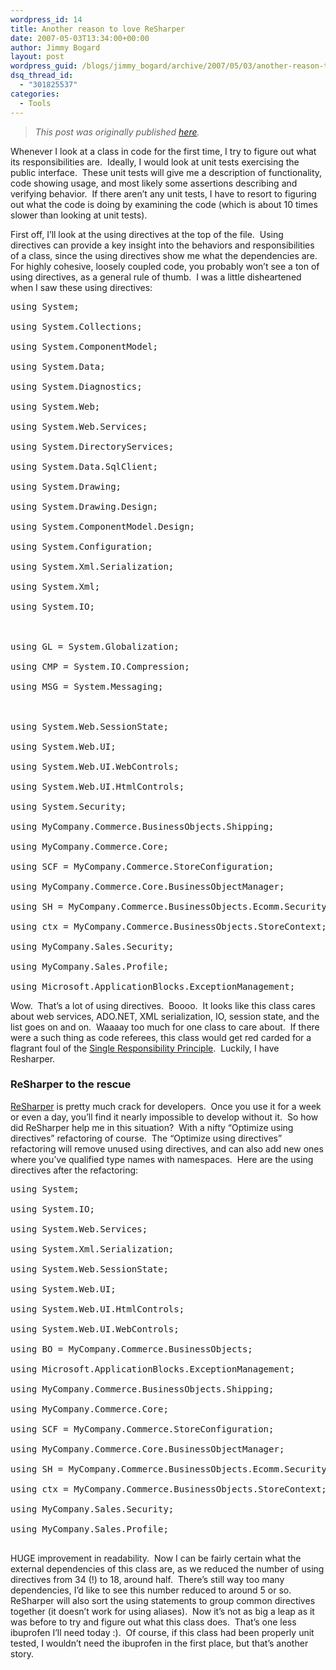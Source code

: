 ```yaml
---
wordpress_id: 14
title: Another reason to love ReSharper
date: 2007-05-03T13:34:00+00:00
author: Jimmy Bogard
layout: post
wordpress_guid: /blogs/jimmy_bogard/archive/2007/05/03/another-reason-to-love-resharper.aspx
dsq_thread_id:
  - "301825537"
categories:
  - Tools
---
```

> _This post was originally published [here](http://grabbagoft.blogspot.com/2007/06/another-reason-to-love-resharper.html)._

Whenever I look at a class in code for the first time, I try to figure out what its responsibilities are.&nbsp; Ideally, I would look at unit tests exercising the public interface.&nbsp; These unit tests will give&nbsp;me a description of functionality, code showing usage, and most likely some assertions describing&nbsp;and verifying behavior.&nbsp; If there aren&#8217;t any unit tests, I have to resort to&nbsp;figuring out what the&nbsp;code is doing&nbsp;by examining the code&nbsp;(which is about 10 times slower than looking at unit tests).

First off, I&#8217;ll look at the using directives at the top of the file.&nbsp; Using directives can provide a key insight into the behaviors and responsibilities of a class, since the using directives show me what the dependencies are.&nbsp; For highly cohesive, loosely coupled code, you probably won&#8217;t see a ton of using directives, as a general rule of thumb.&nbsp; I was a little disheartened when I saw these using directives:

<div class="CodeFormatContainer">
  <pre><span class="kwrd">using</span> System;<br />
<span class="kwrd">using</span> System.Collections;<br />
<span class="kwrd">using</span> System.ComponentModel;<br />
<span class="kwrd">using</span> System.Data;<br />
<span class="kwrd">using</span> System.Diagnostics;<br />
<span class="kwrd">using</span> System.Web;<br />
<span class="kwrd">using</span> System.Web.Services;<br />
<span class="kwrd">using</span> System.DirectoryServices;<br />
<span class="kwrd">using</span> System.Data.SqlClient;<br />
<span class="kwrd">using</span> System.Drawing;<br />
<span class="kwrd">using</span> System.Drawing.Design;<br />
<span class="kwrd">using</span> System.ComponentModel.Design;<br />
<span class="kwrd">using</span> System.Configuration;<br />
<span class="kwrd">using</span> System.Xml.Serialization;<br />
<span class="kwrd">using</span> System.Xml;<br />
<span class="kwrd">using</span> System.IO;<br />
<br />
<span class="kwrd">using</span> GL = System.Globalization;<br />
<span class="kwrd">using</span> CMP = System.IO.Compression;<br />
<span class="kwrd">using</span> MSG = System.Messaging;<br />
<br />
<span class="kwrd">using</span> System.Web.SessionState;<br />
<span class="kwrd">using</span> System.Web.UI;<br />
<span class="kwrd">using</span> System.Web.UI.WebControls;<br />
<span class="kwrd">using</span> System.Web.UI.HtmlControls;<br />
<span class="kwrd">using</span> System.Security;<br />
<span class="kwrd">using</span> MyCompany.Commerce.BusinessObjects.Shipping;<br />
<span class="kwrd">using</span> MyCompany.Commerce.Core;<br />
<span class="kwrd">using</span> SCF = MyCompany.Commerce.StoreConfiguration;<br />
<span class="kwrd">using</span> MyCompany.Commerce.Core.BusinessObjectManager;<br />
<span class="kwrd">using</span> SH = MyCompany.Commerce.BusinessObjects.Ecomm.Security.SecurityHelper;<br />
<span class="kwrd">using</span> ctx = MyCompany.Commerce.BusinessObjects.StoreContext;<br />
<span class="kwrd">using</span> MyCompany.Sales.Security;<br />
<span class="kwrd">using</span> MyCompany.Sales.Profile;<br />
<span class="kwrd">using</span> Microsoft.ApplicationBlocks.ExceptionManagement;</pre>
</div>

Wow.&nbsp; That&#8217;s a lot of using directives.&nbsp; Boooo.&nbsp; It looks like this class cares about web services, ADO.NET, XML serialization, IO, session state, and the list goes on and on.&nbsp; Waaaay too much for one class to care about.&nbsp; If there were a such thing as code referees, this class would get red carded for a flagrant foul of the [Single Responsibility Principle](http://en.wikipedia.org/wiki/Single_responsibility_principle).&nbsp; Luckily, I have Resharper.

### ReSharper to the rescue

[ReSharper](http://www.jetbrains.com/resharper/) is pretty much crack for developers.&nbsp; Once you use it for a week or even a day, you&#8217;ll find it nearly impossible to develop without it.&nbsp; So how did ReSharper help me in this situation?&nbsp; With a nifty &#8220;Optimize using directives&#8221; refactoring of course.&nbsp; The &#8220;Optimize using directives&#8221; refactoring will remove unused using directives, and can also add new ones where you&#8217;ve qualified type names with namespaces.&nbsp; Here are the using directives after the refactoring:

<div class="CodeFormatContainer">
  <pre><span class="kwrd">using</span> System;<br />
<span class="kwrd">using</span> System.IO;<br />
<span class="kwrd">using</span> System.Web.Services;<br />
<span class="kwrd">using</span> System.Xml.Serialization;<br />
<span class="kwrd">using</span> System.Web.SessionState;<br />
<span class="kwrd">using</span> System.Web.UI;<br />
<span class="kwrd">using</span> System.Web.UI.HtmlControls;<br />
<span class="kwrd">using</span> System.Web.UI.WebControls;<br />
<span class="kwrd">using</span> BO = MyCompany.Commerce.BusinessObjects;<br />
<span class="kwrd">using</span> Microsoft.ApplicationBlocks.ExceptionManagement;<br />
<span class="kwrd">using</span> MyCompany.Commerce.BusinessObjects.Shipping;<br />
<span class="kwrd">using</span> MyCompany.Commerce.Core;<br />
<span class="kwrd">using</span> SCF = MyCompany.Commerce.StoreConfiguration;<br />
<span class="kwrd">using</span> MyCompany.Commerce.Core.BusinessObjectManager;<br />
<span class="kwrd">using</span> SH = MyCompany.Commerce.BusinessObjects.Ecomm.Security.SecurityHelper;<br />
<span class="kwrd">using</span> ctx = MyCompany.Commerce.BusinessObjects.StoreContext;<br />
<span class="kwrd">using</span> MyCompany.Sales.Security;<br />
<span class="kwrd">using</span> MyCompany.Sales.Profile;<br />
</pre>
</div>

HUGE improvement in readability.&nbsp; Now I can be fairly certain what the external dependencies of this class are, as we reduced the number of using directives from 34 (!) to 18, around half.&nbsp; There&#8217;s still way too many dependencies, I&#8217;d like to see this number reduced to around 5 or so.&nbsp; ReSharper will also sort the using statements to group common directives together (it doesn&#8217;t work for using aliases).&nbsp;&nbsp;Now it&#8217;s not&nbsp;as big a leap&nbsp;as it was before to try and figure out what this class does.&nbsp; That&#8217;s one less ibuprofen I&#8217;ll need today :).&nbsp; Of course, if this class had been properly unit tested, I wouldn&#8217;t need the ibuprofen in the first place, but that&#8217;s another story.